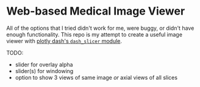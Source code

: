 # Web-based Medical Image Viewer

All of the options that I tried didn't work for me, were buggy, or didn't have enough functionality. This repo is my attempt to create a useful image viewer with [plotly dash's `dash_slicer` module](https://dash.plotly.com/slicer).

TODO:
* slider for overlay alpha
* slider(s) for windowing
* option to show 3 views of same image *or* axial views of all slices

